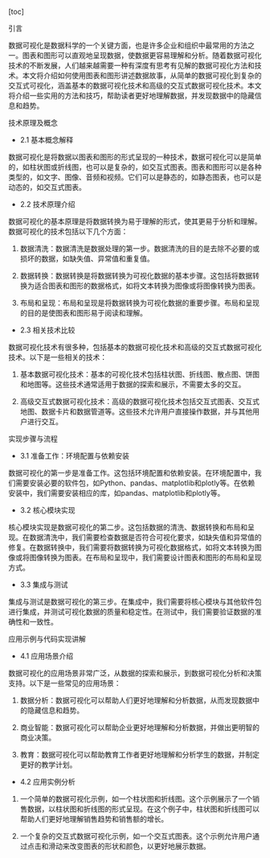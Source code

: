 
[toc]                    
                
                
引言

数据可视化是数据科学的一个关键方面，也是许多企业和组织中最常用的方法之一。图表和图形可以直观地呈现数据，使数据更容易理解和分析。随着数据可视化技术的不断发展，人们越来越需要一种有深度有思考有见解的数据可视化方法和技术。本文将介绍如何使用图表和图形讲述数据故事，从简单的数据可视化到复杂的交互式可视化，涵盖基本的数据可视化技术和高级的交互式数据可视化技术。本文将介绍一些实用的方法和技巧，帮助读者更好地理解数据，并发现数据中的隐藏信息和趋势。

技术原理及概念

- 2.1 基本概念解释

数据可视化是将数据以图表和图形的形式呈现的一种技术，数据可视化可以是简单的，如柱状图或折线图，也可以是复杂的，如交互式图表。图表和图形可以是各种类型的，如文字、图像、音频和视频。它们可以是静态的，如静态图表，也可以是动态的，如交互式图表。

- 2.2 技术原理介绍

数据可视化的基本原理是将数据转换为易于理解的形式，使其更易于分析和理解。数据可视化的技术包括以下几个方面：

1. 数据清洗：数据清洗是数据处理的第一步。数据清洗的目的是去除不必要的或损坏的数据，如缺失值、异常值和重复值。

2. 数据转换：数据转换是将数据转换为可视化数据的基本步骤。这包括将数据转换为适合图表和图形的数据格式，如将文本转换为图像或将图像转换为图表。

3. 布局和呈现：布局和呈现是将数据转换为可视化数据的重要步骤。布局和呈现的目的是使图表和图形易于阅读和理解。

- 2.3 相关技术比较

数据可视化技术有很多种，包括基本的数据可视化技术和高级的交互式数据可视化技术。以下是一些相关的技术：

1. 基本数据可视化技术：基本的可视化技术包括柱状图、折线图、散点图、饼图和地图等。这些技术通常适用于数据的探索和展示，不需要太多的交互。

2. 高级交互式数据可视化技术：高级的数据可视化技术包括交互式图表、交互式地图、数据卡片和数据管道等。这些技术允许用户直接操作数据，并与其他用户进行交互。


实现步骤与流程

- 3.1 准备工作：环境配置与依赖安装

数据可视化的第一步是准备工作。这包括环境配置和依赖安装。在环境配置中，我们需要安装必要的软件包，如Python、pandas、matplotlib和plotly等。在依赖安装中，我们需要安装相应的库，如pandas、matplotlib和plotly等。

- 3.2 核心模块实现

核心模块实现是数据可视化的第二步。这包括数据的清洗、数据转换和布局和呈现。在数据清洗中，我们需要检查数据是否符合可视化要求，如缺失值和异常值的修复。在数据转换中，我们需要将数据转换为可视化数据格式，如将文本转换为图像或将图像转换为图表。在布局和呈现中，我们需要设计图表和图形的布局和呈现方式。

- 3.3 集成与测试

集成与测试是数据可视化的第三步。在集成中，我们需要将核心模块与其他软件包进行集成，并测试可视化数据的质量和稳定性。在测试中，我们需要验证数据的准确性和一致性。

应用示例与代码实现讲解

- 4.1 应用场景介绍

数据可视化的应用场景非常广泛，从数据的探索和展示，到数据可视化分析和决策支持。以下是一些常见的应用场景：

1. 数据分析：数据可视化可以帮助人们更好地理解和分析数据，从而发现数据中的隐藏信息和趋势。

2. 商业智能：数据可视化可以帮助企业更好地理解和分析数据，并做出更明智的商业决策。

3. 教育：数据可视化可以帮助教育工作者更好地理解和分析学生的数据，并制定更好的教学计划。

- 4.2 应用实例分析

1. 一个简单的数据可视化示例，如一个柱状图和折线图。这个示例展示了一个销售数据，以柱状图和折线图的形式呈现。在这个例子中，柱状图和折线图可以帮助人们更好地理解销售趋势和销售额的增长。

2. 一个复杂的交互式数据可视化示例，如一个交互式图表。这个示例允许用户通过点击和滑动来改变图表的形状和颜色，以更好地展示数据。

